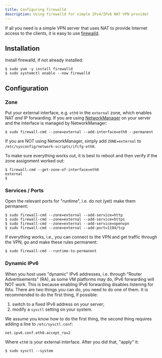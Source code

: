 ```yaml
---
title: Configuring firewalld
description: Using firewalld for simple IPv4/IPv6 NAT VPN provider
---
```


If all you need is a simple VPN server that uses NAT to provide Internet access
to the clients, it is easy to use [firewalld](https://firewalld.org/).

## Installation

Install firewalld, if not already installed:

    $ sudo yum -y install firewalld
    $ sudo systemctl enable --now firewalld

## Configuration

### Zone

Put your external interface, e.g. `eth0` in the `external` zone, which enables
NAT _and_ IP forwarding. If you are using 
[NetworkManager](https://wiki.gnome.org/Projects/NetworkManager/) on your 
server and the interface is managed by NetworkManager:

    $ sudo firewall-cmd --zone=external --add-interface=eth0 --permanent

If you are NOT using NetworkManager, simply add `ZONE=external` to 
`/etc/sysconfig/network-scripts/ifcfg-eth0`.

To make sure everything works out, it is best to reboot and then verify if
the zone assignment worked out:

    $ firewall-cmd --get-zone-of-interface=eth0
    external
    $

### Services / Ports

Open the relevant ports for "runtime", i.e. do not (yet) make them permanent:

    $ sudo firewall-cmd --zone=external --add-service=http
    $ sudo firewall-cmd --zone=external --add-service=https 
    $ sudo firewall-cmd --zone=external --add-service=openvpn
    $ sudo firewall-cmd --zone=external --add-port=1194/tcp

If everything works, i.e., you can connect to the VPN and get traffic through
the VPN, go and make these rules permanent:

    $ sudo firewall-cmd --runtime-to-permanent

### Dynamic IPv6

When you host uses "dynamic" IPv6 addresses, i.e. through 
"Router Advertisements" (RA), as some VM platforms may do, IPv6 forwarding will 
NOT work. This is because enabling IPv6 forwarding disables listening for RAs. 
There are two things you can do, you need to do one of them. It is recommended
to do the first thing, if possible:

1. switch to a fixed IPv6 address on your server;
2. modify a `sysctl` setting on your system.

We assume you know how to do the first thing, the second thing requires adding
a line to `/etc/sysctl.conf`:

    net.ipv6.conf.eth0.accept_ra=2

Where `eth0` is your external interface. After you did that, "apply" it:

    $ sudo sysctl --system
